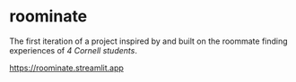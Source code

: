 # roominate

The first iteration of a project inspired by and built on the roommate finding experiences of _4 Cornell students_.

https://roominate.streamlit.app
